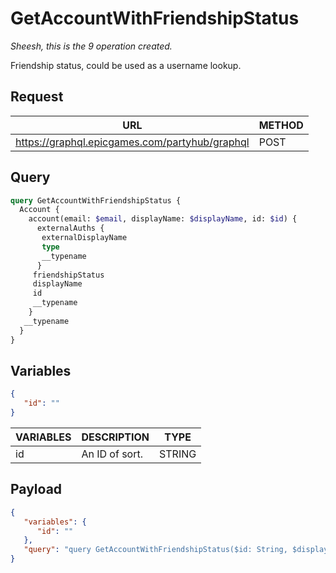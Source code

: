 # GetAccountWithFriendshipStatus
*Sheesh, this is the 9 operation created.*

Friendship status, could be used as a username lookup.

## Request
| URL | METHOD |
| - | - |
| https://graphql.epicgames.com/partyhub/graphql | POST |

## Query
```graphql
query GetAccountWithFriendshipStatus {
  Account {
    account(email: $email, displayName: $displayName, id: $id) {
      externalAuths {
       externalDisplayName
       type
       __typename
      }
     friendshipStatus
     displayName
     id
     __typename
    }
   __typename
  }
}
```

## Variables
```json
{
   "id": ""
}
```
| VARIABLES | DESCRIPTION | TYPE |
| - | - | - |
| id | An ID of sort. | STRING |

## Payload
```json
{
   "variables": {
      "id": ""
   },
   "query": "query GetAccountWithFriendshipStatus($id: String, $displayName: String, $email: String) { Account { __typename account(id: $id, displayName: $displayName, email: $email) { __typename id displayName friendshipStatus externalAuths { __typename type externalDisplayName } } } }"
}
```